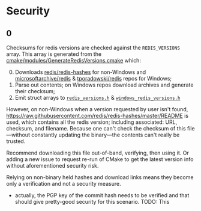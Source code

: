Security
========

## 0

Checksums for redis versions are checked against the `REDIS_VERSIONS` array. This array is generated from the [cmake/modules/GenerateRedisVersions.cmake](cmake/modules/GenerateRedisVersions.cmake) which:

  0. Downloads [redis/redis-hashes](https://github.com/redis/redis-hashes/blob/master/README) for non-Windows and [microsoftarchive/redis](https://github.com/microsoftarchive/redis) & [tporadowski/redis](https://github.com/tporadowski/redis) repos for Windows;
  1. Parse out contents; on Windows repos download archives and generate their checksum;
  2. Emit struct arrays to [`redis_versions.h`](src/lib/redis_versions.h) & [`windows_redis_versions.h`](src/lib/windows_redis_versions.h)

However, on non-Windows when a version requested by user isn't found, https://raw.githubusercontent.com/redis/redis-hashes/master/README is used, which contains all the redis version; including associated: URL, checksum, and filename.
Because one can't check the checksum of this file—without constantly updating the binary—the contents can't really be trusted.

Recommend downloading this file out-of-band, verifying, then using it. Or adding a new issue to request re-run of CMake to get the latest version info without aforementioned security risk.

Relying on non-binary held hashes and download links means they become only a verification and not a security measure.

* actually, the PGP key of the commit hash needs to be verified and that should give pretty-good security for this scenario. TODO: This
